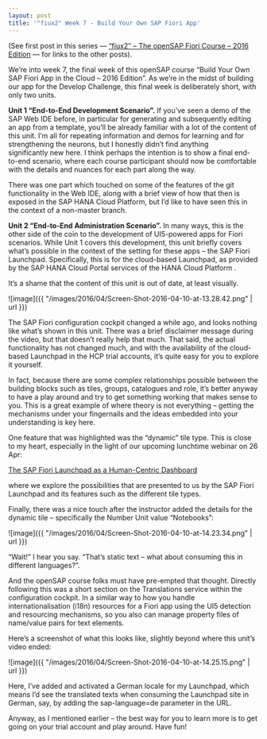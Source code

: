 ```yaml
---
layout: post
title: '"fiux2" Week 7 - Build Your Own SAP Fiori App'
---
```



(See first post in this series — [“fiux2″ – The openSAP Fiori Course – 2016 Edition](/2016/03/04/fiux2-the-opensap-fiori-course-2016-edition/) — for links to the other posts).

We’re into week 7, the final week of this openSAP course “Build Your Own SAP Fiori App in the Cloud – 2016 Edition”. As we’re in the midst of building our app for the Develop Challenge, this final week is deliberately short, with only two units.

**Unit 1 “End-to-End Development Scenario”.** If you’ve seen a demo of the SAP Web IDE before, in particular for generating and subsequently editing an app from a template, you’ll be already familiar with a lot of the content of this unit. I’m all for repeating information and demos for learning and for strengthening the neurons, but I honestly didn’t find anything significantly new here. I think perhaps the intention is to show a final end-to-end scenario, where each course participant should now be comfortable with the details and nuances for each part along the way.

There was one part which touched on some of the features of the git functionality in the Web IDE, along with a brief view of how that then is exposed in the SAP HANA Cloud Platform, but I’d like to have seen this in the context of a non-master branch.

**Unit 2 “End-to-End Administration Scenario”.** In many ways, this is the other side of the coin to the development of UI5-powered apps for Fiori scenarios. While Unit 1 covers this development, this unit briefly covers what’s possible in the context of the setting for these apps – the SAP Fiori Launchpad. Specifically, this is for the cloud-based Launchpad, as provided by the SAP HANA Cloud Portal services of the HANA Cloud Platform .

It’s a shame that the content of this unit is out of date, at least visually.

![image]({{ "/images/2016/04/Screen-Shot-2016-04-10-at-13.28.42.png" | url }})

The SAP Fiori configuration cockpit changed a while ago, and looks nothing like what’s shown in this unit. There was a brief disclaimer message during the video, but that doesn’t really help that much. That said, the actual functionality has not changed much, and with the availability of the cloud-based Launchpad in the HCP trial accounts, it’s quite easy for you to explore it yourself.

In fact, because there are some complex relationships possible between the building blocks such as tiles, groups, catalogues and role, it’s better anyway to have a play around and try to get something working that makes sense to you. This is a great example of where theory is not everything – getting the mechanisms under your fingernails and the ideas embedded into your understanding is key here.

One feature that was highlighted was the “dynamic” tile type. This is close to my heart, especially in the light of our upcoming lunchtime webinar on 26 Apr:

[The SAP Fiori Launchpad as a Human-Centric Dashboard](http://www.bluefinsolutions.com/events/the-sap-fiori-launchpad-as-a-human-centric-dashboa)

where we explore the possibilities that are presented to us by the SAP Fiori Launchpad and its features such as the different tile types.

Finally, there was a nice touch after the instructor added the details for the dynamic tile – specifically the Number Unit value “Notebooks”:

![image]({{ "/images/2016/04/Screen-Shot-2016-04-10-at-14.23.34.png" | url }})

“Wait!” I hear you say. “That’s static text – what about consuming this in different languages?”.

And the openSAP course folks must have pre-empted that thought. Directly following this was a short section on the Translations service within the configuration cockpit. In a similar way to how you handle internationalisation (i18n) resources for a Fiori app using the UI5 detection and resourcing mechanisms, so you also can manage property files of name/value pairs for text elements.

Here’s a screenshot of what this looks like, slightly beyond where this unit’s video ended:

![image]({{ "/images/2016/04/Screen-Shot-2016-04-10-at-14.25.15.png" | url }})

Here, I’ve added and activated a German locale for my Launchpad, which means I’d see the translated texts when consuming the Launchpad site in German, say, by adding the sap-language=de parameter in the URL.

Anyway, as I mentioned earlier – the best way for you to learn more is to get going on your trial account and play around. Have fun!

<div class="entry-content"> 

</div> 


